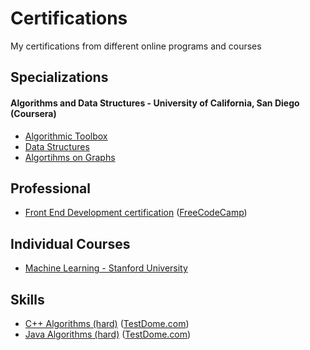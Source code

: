 # Certifications
My certifications from different online programs and courses

## Specializations
#### Algorithms and Data Structures - University of California, San Diego (Coursera)
- [Algorithmic Toolbox](https://www.coursera.org/account/accomplishments/verify/X8BRURP59X9P)
- [Data Structures](https://www.coursera.org/account/accomplishments/verify/MQ49B57DYHG3)
- [Algortihms on Graphs](https://www.coursera.org/account/accomplishments/verify/BDWT9BK9WWXY)

## Professional
 - [Front End Development certification](https://www.freecodecamp.org/manparvesh/front-end-certification) ([FreeCodeCamp](https://www.freecodecamp.org))

## Individual Courses
 - [Machine Learning - Stanford University](https://www.coursera.org/account/accomplishments/records/8H4AZCSELFSJ)

## Skills
 - [C++ Algorithms (hard)](https://www.testdome.com/cert/5rfsi5e3rs) ([TestDome.com](https://www.testdome.com))
 - [Java Algorithms (hard)](https://www.testdome.com/cert/n2f27yuxsq) ([TestDome.com](https://www.testdome.com))
